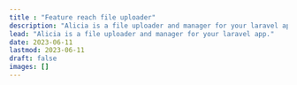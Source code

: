 ```yaml
---
title : "Feature reach file uploader"
description: "Alicia is a file uploader and manager for your laravel app."
lead: "Alicia is a file uploader and manager for your laravel app."
date: 2023-06-11
lastmod: 2023-06-11
draft: false
images: []
---
```

